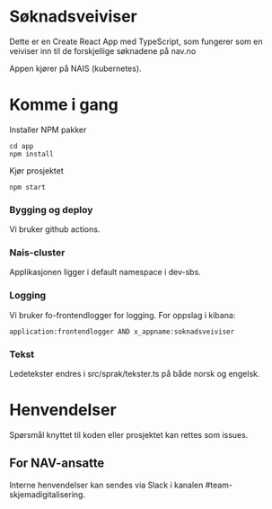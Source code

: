 # Søknadsveiviser
Dette er en Create React App med TypeScript, som fungerer som en veiviser inn til de forskjellige søknadene på nav.no

Appen kjører på NAIS (kubernetes).

# Komme i gang

Installer NPM pakker

```
cd app
npm install
```

Kjør prosjektet

```
npm start
```

### Bygging og deploy
Vi bruker github actions.

### Nais-cluster
Applikasjonen ligger i default namespace i dev-sbs.

### Logging

Vi bruker fo-frontendlogger for logging. For oppslag i kibana:

```
application:frontendlogger AND x_appname:soknadsveiviser
```

### Tekst

Ledetekster endres i src/sprak/tekster.ts på både norsk og engelsk.

# Henvendelser

Spørsmål knyttet til koden eller prosjektet kan rettes som issues.

## For NAV-ansatte

Interne henvendelser kan sendes via Slack i kanalen #team-skjemadigitalisering.
